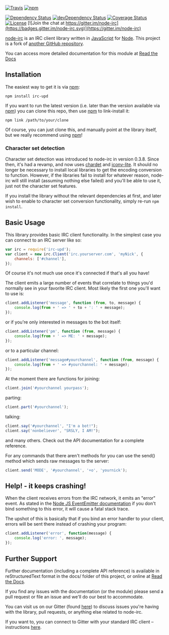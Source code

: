 [![Travis](https://travis-ci.org/Throne3d/node-irc.svg?branch=master)](https://travis-ci.org/Throne3d/node-irc)
[![npm](https://badge.fury.io/js/irc-upd.svg)](https://www.npmjs.com/package/irc-upd)

[![Dependency Status](https://david-dm.org/Throne3d/node-irc.svg)](https://david-dm.org/Throne3d/node-irc)
[![devDependency Status](https://david-dm.org/Throne3d/node-irc/dev-status.svg)](https://david-dm.org/Throne3d/node-irc?type=dev)
[![Coverage Status](https://coveralls.io/repos/github/Throne3d/node-irc/badge.svg?branch=master)](https://coveralls.io/github/Throne3d/node-irc?branch=master)
[![License](https://img.shields.io/badge/license-GPLv3-blue.svg?style=flat)](http://opensource.org/licenses/GPL-3.0)
[![Join the chat at https://gitter.im/node-irc](https://badges.gitter.im/node-irc.svg)](https://gitter.im/node-irc)


[node-irc](https://node-irc-upd.readthedocs.io/) is an IRC client library written in [JavaScript](http://en.wikipedia.org/wiki/JavaScript) for [Node](http://nodejs.org/).
This project is a fork of [another GitHub repository](https://github.com/martynsmith/node-irc).

You can access more detailed documentation for this module at [Read the Docs](https://node-irc-upd.readthedocs.io/en/latest/)


## Installation

The easiest way to get it is via [npm](http://github.com/isaacs/npm):

```
npm install irc-upd
```

If you want to run the latest version (i.e. later than the version available via [npm](http://github.com/isaacs/npm)) you can clone this repo, then use [npm](http://github.com/isaacs/npm) to link-install it:

```
npm link /path/to/your/clone
```

Of course, you can just clone this, and manually point at the library itself, but we really recommend using [npm](http://github.com/isaacs/npm)!

### Character set detection

Character set detection was introduced to node-irc in version 0.3.8.
Since then, it's had a revamp, and now uses [chardet](https://github.com/runk/node-chardet) and [iconv-lite](https://github.com/ashtuchkin/iconv-lite).
It should no longer be necessary to install local libraries to get the encoding conversion to function.
However, if the libraries fail to install for whatever reason, node-irc will still install (assuming nothing else failed) and you'll be able to use it, just not the character set features.

If you install the library without the relevant dependencies at first, and later wish to enable to character set conversion functionality, simply re-run `npm install`.

## Basic Usage

This library provides basic IRC client functionality.
In the simplest case you can connect to an IRC server like so:

```js
var irc = require('irc-upd');
var client = new irc.Client('irc.yourserver.com', 'myNick', {
    channels: ['#channel'],
});
```

Of course it's not much use once it's connected if that's all you have!

The client emits a large number of events that correlate to things you'd normally see in your favorite IRC client.
Most likely the first one you'll want to use is:

```js
client.addListener('message', function (from, to, message) {
    console.log(from + ' => ' + to + ': ' + message);
});
```

or if you're only interested in messages to the bot itself:

```js
client.addListener('pm', function (from, message) {
    console.log(from + ' => ME: ' + message);
});
```

or to a particular channel:

```js
client.addListener('message#yourchannel', function (from, message) {
    console.log(from + ' => #yourchannel: ' + message);
});
```

At the moment there are functions for joining:

```js
client.join('#yourchannel yourpass');
```

parting:

```js
client.part('#yourchannel');
```

talking:

```js
client.say('#yourchannel', "I'm a bot!");
client.say('nonbeliever', "SRSLY, I AM!");
```

and many others. Check out the API documentation for a complete reference.

For any commands that there aren't methods for you can use the send() method which sends raw messages to the server:

```js
client.send('MODE', '#yourchannel', '+o', 'yournick');
```

## Help! - it keeps crashing!

When the client receives errors from the IRC network, it emits an "error" event.
As stated in the [Node JS EventEmitter documentation](http://nodejs.org/api/events.html#events_class_events_eventemitter) if you don't bind something to this error, it will cause a fatal stack trace.

The upshot of this is basically that if you bind an error handler to your client, errors will be sent there instead of crashing your program:

```js
client.addListener('error', function(message) {
    console.log('error: ', message);
});
```


## Further Support

Further documentation (including a complete API reference) is available in reStructuredText format in the docs/ folder of this project, or online at [Read the Docs](https://node-irc-upd.readthedocs.io/en/latest/).

If you find any issues with the documentation (or the module) please send a pull request or file an issue and we'll do our best to accommodate.

You can visit us on our Gitter (found [here](https://gitter.im/node-irc)) to discuss issues you're having with the library, pull requests, or anything else related to node-irc.

If you want to, you can connect to Gitter with your standard IRC client – instructions [here](https://irc.gitter.im/).
